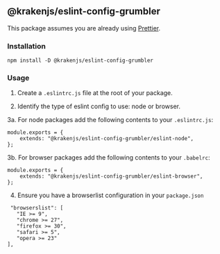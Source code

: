 ## @krakenjs/eslint-config-grumbler

This package assumes you are already using [Prettier](https://prettier.io/).

### Installation

```
npm install -D @krakenjs/eslint-config-grumbler
```

### Usage

1. Create a `.eslintrc.js` file at the root of your package.

2. Identify the type of eslint config to use: node or browser.

3a. For node packages add the following contents to your `.eslintrc.js`:

```
module.exports = {
    extends: "@krakenjs/eslint-config-grumbler/eslint-node",
};
```

3b. For browser packages add the following contents to your `.babelrc`:

```
module.exports = {
    extends: "@krakenjs/eslint-config-grumbler/eslint-browser",
};
```

4. Ensure you have a browserlist configuration in your `package.json`

```
 "browserslist": [
   "IE >= 9",
   "chrome >= 27",
   "firefox >= 30",
   "safari >= 5",
   "opera >= 23"
],
```
